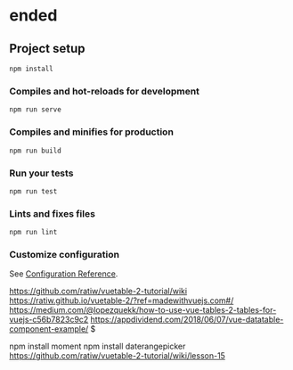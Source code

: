 # ended

## Project setup
```
npm install
```

### Compiles and hot-reloads for development
```
npm run serve
```

### Compiles and minifies for production
```
npm run build
```

### Run your tests
```
npm run test
```

### Lints and fixes files
```
npm run lint
```

### Customize configuration
See [Configuration Reference](https://cli.vuejs.org/config/).


https://github.com/ratiw/vuetable-2-tutorial/wiki
https://ratiw.github.io/vuetable-2/?ref=madewithvuejs.com#/
https://medium.com/@lopezquekk/how-to-use-vue-tables-2-tables-for-vuejs-c56b7823c9c2
https://appdividend.com/2018/06/07/vue-datatable-component-example/
$

npm install moment
npm install daterangepicker
https://github.com/ratiw/vuetable-2-tutorial/wiki/lesson-15
